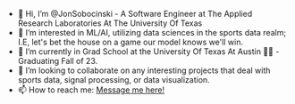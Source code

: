 - 👋 Hi, I’m @JonSobocinski - A Software Engineer at The Applied Research Laboratories At The University Of Texas 
- 👀 I’m interested in ML/AI, utilizing data sciences in the sports data realm; I.E, let's bet the house on a game our model knows we'll win.
- 🌱 I’m currently in Grad School at the University Of Texas At Austin 🤘🤘 - Graduating Fall of 23.
- 💞️ I’m looking to collaborate on any interesting projects that deal with sports data, signal processing, or data visualization. 
- 📫 How to reach me: [Message me here!](https://linkedin.com/in/JonSobocinski)

<!---
JonSobocinski/JonSobocinski is a ✨ special ✨ repository because its `README.md` (this file) appears on your GitHub profile.
You can click the Preview link to take a look at your changes.
--->
